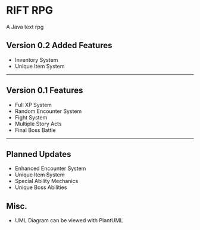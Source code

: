 # RIFT RPG
A Java text rpg

## Version 0.2 Added Features
- Inventory System
- Unique Item System
---
## Version 0.1 Features
- Full XP System
- Random Encounter System
- Fight System
- Multiple Story Acts
- Final Boss Battle
---
## Planned Updates
- Enhanced Encounter System
- ~~Unique Item System~~
- Special Ability Mechanics
- Unique Boss Abilities

## Misc.
- UML Diagram can be viewed with PlantUML